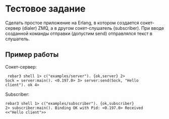 # Тестовое задание
Сделать простое приложение на Erlang, в котором создается сокет-сервер (dialer) ZMQ, а в другом сокет-слушатель (subscriber).
При вводе созданной команды отправки (допустим send) отправлялся текст в слушатель.

## Пример работы
Сокет-сервер:

<code> rebar3 shell
1> c("examples/server").
{ok,server}
2> Sock = server:main().
<0.197.0>
3> server:send(Sock, "Hello client").
ok
4></code>

Subscriber:

<code>rebar3 shell
1> c("examples/subscriber").
{ok,subscriber}
2> subscriber:main().
Binding OK with Pid: <0.197.0>
Received <<"Hello client">>
</code>
